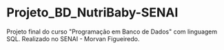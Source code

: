 # Projeto_BD_NutriBaby-SENAI
Projeto final do curso "Programação em Banco de Dados" com linguagem SQL. Realizado no SENAI - Morvan Figueiredo.
